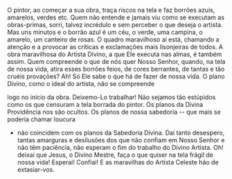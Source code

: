 
O pintor, ao começar a sua obra, traça riscos na tela e faz borrões azuis, amarelos, verdes etc. Quem não entende e jamais viu como se executam as obras-primas, sorri, talvez incrédulo e sem perceber o que deseja o artista. Mas uns minutos e o borrão azul é um céu, o verde, uma campina, o amarelo, um canteiro de rosas. O quadro maravilhoso aí está, chamando a atenção e a provocar as críticas e exclamações mais lisonjeiras de todos. A obra maravilhosa do Artista Divino, a que Ele executa nas almas, é também assim. Quem compreende o que de nós quer Nosso Senhor, quando, na tela de nossa vida, atira esses borrões feios, de cores berrantes, de tantas e tão cruéis provações? Ah! Só Ele sabe o que há de fazer de nossa vida. O plano Divino, como o ideal do artista, não se compreende

logo no início da obra. Deixemo-Lo trabalhar! Não sejamos tão estúpidos como os que censuram a tela borrada do pintor. Os planos da Divina Providência nos são ocultos. Os planos de nossa sabedoria -- que mais se poderia chamar loucura

-   não coincidem com os planos da Sabedoria Divina. Daí tanto desespero, tantas amarguras e desilusões dos que não confiam em Nosso Senhor e não têm paciência, não esperam o fim do trabalho do Divino Artista. Oh! deixai que Jesus, o Divino Mestre, faça o que quiser na tela frágil de nossa vida! Esperai! Confiai! E as maravilhas do Artista Celeste hão de extasiar-vos.

